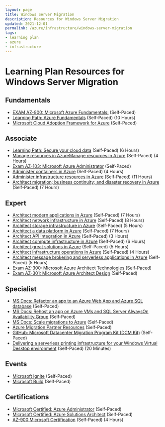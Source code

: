 ```yaml
---
layout: page
title: Windows Server Migration
description: Resources for Windows Server Migration
updated: 2021-12-01
permalink: /azure/infrastructure/windows-server-migration
tags: 
- learning plan
- azure
- infrastructure
---
```


# Learning Plan Resources for Windows Server Migration

## Fundamentals

* [EXAM AZ-900: Microsoft Azure Fundamentals:](https://docs.microsoft.com/en-us/learn/certifications/exams/az-900?wt.mc_id=learningredirect_certs-web-wwl) (Self-Paced)
* [Learning Path: Azure Fundamentals](https://docs.microsoft.com/en-us/learn/paths/azure-fundamentals/) (Self-Paced) (10 Hours)
* [Microsoft Cloud Adoption Framework for Azure](https://docs.microsoft.com/en-us/learn/modules/microsoft-cloud-adoption-framework-for-azure/) (Self-Paced)

## Associate

* [Learning Path: Secure your cloud data](https://docs.microsoft.com/en-us/learn/paths/secure-your-cloud-data/) (Self-Paced) (6 Hours)
* [Manage resources in AzureManage resources in Azure](https://docs.microsoft.com/en-us/learn/paths/manage-resources-in-azure/) (Self-Paced) (4 Hours)
* [Exam AZ-103: Microsoft Azure Administrator](https://docs.microsoft.com/en-us/learn/certifications/exams/az-103) (Self-Paced)
* [Administer containers in Azure](https://docs.microsoft.com/en-us/learn/paths/administer-containers-in-azure/) (Self-Paced) (4 Hours)
* [Administer infrastructure resources in Azure](https://docs.microsoft.com/en-us/learn/paths/administer-infrastructure-resources-in-azure/) (Self-Paced) (11 Hours)
* [Architect migration; business continuity; and disaster recovery in Azure](https://docs.microsoft.com/en-us/learn/paths/architect-migration-bcdr/) (Self-Paced) (7 Hours)

## Expert

* [Architect modern applications in Azure](https://docs.microsoft.com/en-us/learn/paths/architect-modern-apps/) (Self-Paced) (7 Hours)
* [Architect network infrastructure in Azure](https://docs.microsoft.com/en-us/learn/paths/architect-network-infrastructure/) (Self-Paced) (8 Hours)
* [Architect storage infrastructure in Azure](https://docs.microsoft.com/en-us/learn/paths/architect-storage-infrastructure/) (Self-Paced) (5 Hours)
* [Architect a data platform in Azure](https://docs.microsoft.com/en-us/learn/paths/architect-data-platform/) (Self-Paced) (7 Hours)
* [Architect API integration in Azure](https://docs.microsoft.com/en-us/learn/paths/architect-api-integration/) (Self-Paced) (3 Hours)
* [Architect compute infrastructure in Azure](https://docs.microsoft.com/en-us/learn/paths/architect-compute-infrastructure/) (Self-Paced) (6 Hours)
* [Architect great solutions in Azure](https://docs.microsoft.com/en-us/learn/paths/architect-great-solutions-in-azure/) (Self-Paced) (5 Hours)
* [Architect infrastructure operations in Azure](https://docs.microsoft.com/en-us/learn/paths/architect-infrastructure-operations/) (Self-Paced) (4 Hours)
* [Architect message brokering and serverless applications in Azure](https://docs.microsoft.com/en-us/learn/paths/architect-messaging-serverless/) (Self-Paced) (5 Hours)
* [Exam AZ-300: Microsoft Azure Architect Technologies](https://docs.microsoft.com/en-us/learn/certifications/exams/az-300?wt.mc_id=learningredirect_certs-web-wwl) (Self-Paced)
* [Exam AZ-301: Microsoft Azure Architect Design](https://docs.microsoft.com/en-us/learn/certifications/exams/az-301?wt.mc_id=learningredirect_certs-web-wwl) (Self-Paced)

## Specialist

* [MS Docs: Refactor an app to an Azure Web App and Azure SQL database](https://docs.microsoft.com/en-us/azure/cloud-adoption-framework/migrate/azure-best-practices/contoso-migration-refactor-web-app-sql) (Self-Paced)
* [MS Docs: Rehost an app on Azure VMs and SQL Server AlwaysOn Availability Group](https://docs.microsoft.com/en-us/azure/cloud-adoption-framework/migrate/azure-best-practices/contoso-migration-rehost-vm-sql-ag) (Self-Paced)
* [MS Docs: Scale migrations to Azure](https://docs.microsoft.com/en-us/azure/cloud-adoption-framework/migrate/azure-best-practices/contoso-migration-scale) (Self-Paced)
* [Azure Migration Partner Resources](https://partner.microsoft.com/en-us/asset/collection/azure-migration-campaign#/) (Self-Paced)
* [GitHub: Microsoft Datacenter Migration Program Kit (DCM Kit)](https://github.com/Microsoft/dcmkit) (Self-Paced)
* [Delivering a serverless printing infrastructure for your Windows Virtual Desktop environment](https://myignite.techcommunity.microsoft.com/sessions/84474?source=sessions) (Self-Paced) (20 Minutes)

## Events

* [Microsoft Ignite](https://www.microsoft.com/en-us/ignite) (Self-Paced)
* [Microsoft Build](https://www.microsoft.com/en-us/build) (Self-Paced)

## Certifications

* [Microsoft Certified: Azure Administrator](https://docs.microsoft.com/en-us/learn/certifications/azure-administrator) (Self-Paced)
* [Microsoft Certified: Azure Solutions Architect](https://docs.microsoft.com/en-us/learn/certifications/azure-solutions-architect) (Self-Paced)
* [AZ-900 Microsoft Certification](https://docs.microsoft.com/en-us/learn/certifications/exams/az-900) (Self-Paced) (4 Hours)
